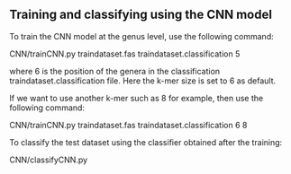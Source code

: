 ## Training and classifying using the CNN model

To train the CNN model at the genus level, use the following command:

CNN/trainCNN.py traindataset.fas traindataset.classification 5 

where 6 is the position of the genera in the classification traindataset.classification file. Here the k-mer size is set to 6 as default. 

If we want to use another k-mer such as 8 for example, then use the following command:

CNN/trainCNN.py traindataset.fas traindataset.classification 6 8

To classify the test dataset using the classifier obtained after the training:

CNN/classifyCNN.py
